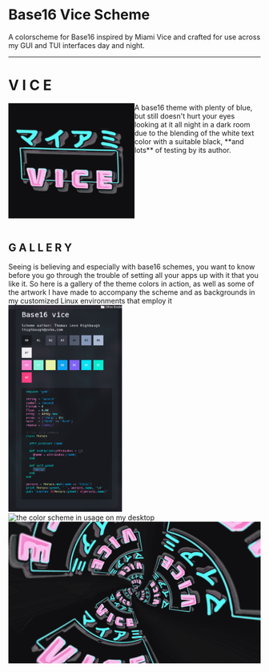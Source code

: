 # Base16 Vice Scheme

A colorscheme for Base16 inspired by Miami Vice and crafted for use across my GUI and TUI interfaces day and night.

---

<h1> V I C E </h1>
<div style="display:block;">
<img src="assets/logo.png" align="left" width="50%" alt=
"image of the project logo" />

<p>A base16 theme with plenty of blue, but still doesn't hurt your eyes looking at it all night in a dark room due to the blending of the white text color with a suitable black, **and lots** of testing by its author.</p>
  </div>


  <br clear="left"/>
  <br clear="right"/>



<h2 width="100%" float="none"> G A L L E R Y </h2>

Seeing is believing and especially with base16 schemes, you want to know before you go through the trouble of setting all your apps up with it that you like it. So here is a gallery of the theme colors in action, as well as some of the artwork I have made to accompany the scheme and as backgrounds in my customized Linux environments that employ it
<img src="/.github/assets/html.png" width="45%" alt="The HTML preview available in contrib/html-preview" />
<img src="/.github/assets/vice-usage.png" width="55%" alt="the color scheme in usage on my desktop" />
<img src="/.github/assets/wallpaper.png" width="100%" alt="wallpaper derived form logo" />
